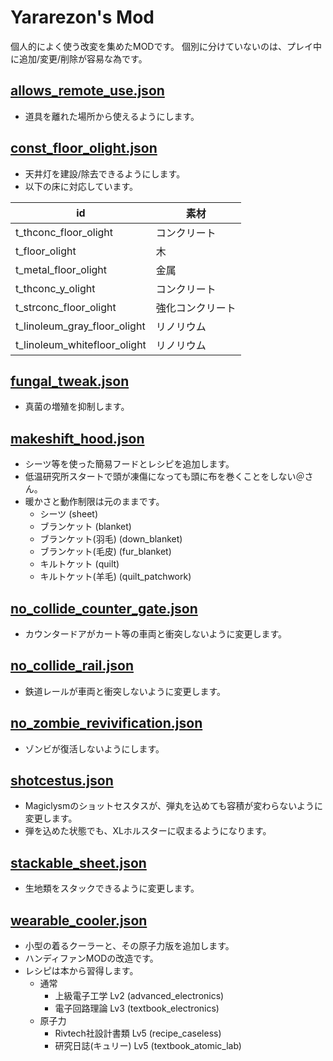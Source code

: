 # Yararezon's Mod
個人的によく使う改変を集めたMODです。
個別に分けていないのは、プレイ中に追加/変更/削除が容易な為です。


## [allows_remote_use.json](allows_remote_use.json)
* 道具を離れた場所から使えるようにします。


## [const_floor_olight.json](const_floor_olight.json)
* 天井灯を建設/除去できるようにします。
* 以下の床に対応しています。

| id                           | 素材             |
| ---------------------------- | ---------------- |
| t_thconc_floor_olight        | コンクリート     |
| t_floor_olight               | 木               |
| t_metal_floor_olight         | 金属             |
| t_thconc_y_olight            | コンクリート     |
| t_strconc_floor_olight       | 強化コンクリート |
| t_linoleum_gray_floor_olight | リノリウム       |
| t_linoleum_whitefloor_olight | リノリウム       |


## [fungal_tweak.json](fungal_tweak.json)
* 真菌の増殖を抑制します。


## [makeshift_hood.json](makeshift_hood.json)
* シーツ等を使った簡易フードとレシピを追加します。
* 低温研究所スタートで頭が凍傷になっても頭に布を巻くことをしない＠さん。
* 暖かさと動作制限は元のままです。
  - シーツ (sheet)
  - ブランケット (blanket)
  - ブランケット(羽毛) (down_blanket)
  - ブランケット(毛皮) (fur_blanket)
  - キルトケット (quilt)
  - キルトケット(羊毛) (quilt_patchwork)


## [no_collide_counter_gate.json](no_collide_counter_gate.json)
* カウンタードアがカート等の車両と衝突しないように変更します。


## [no_collide_rail.json](no_collide_rail.json)
* 鉄道レールが車両と衝突しないように変更します。


## [no_zombie_revivification.json](no_zombie_revivification.json)
* ゾンビが復活しないようにします。


## [shotcestus.json](shotcestus.json)
* Magiclysmのショットセスタスが、弾丸を込めても容積が変わらないように変更します。
* 弾を込めた状態でも、XLホルスターに収まるようになります。


## [stackable_sheet.json](stackable_sheet.json)
* 生地類をスタックできるように変更します。


## [wearable_cooler.json](wearable_cooler.json)
* 小型の着るクーラーと、その原子力版を追加します。
* ハンディファンMODの改造です。
* レシピは本から習得します。
  - 通常
    * 上級電子工学 Lv2 (advanced_electronics)
    * 電子回路理論 Lv3 (textbook_electronics)
  - 原子力
    * Rivtech社設計書類 Lv5 (recipe_caseless)
    * 研究日誌(キュリー) Lv5 (textbook_atomic_lab)